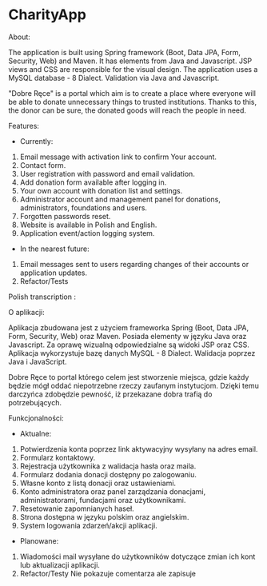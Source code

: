 # CharityApp

About:

The application is built using Spring framework (Boot, Data JPA, Form, Security, Web) and Maven. 
It has elements from Java and Javascript. 
JSP views and CSS are responsible for the visual design. 
The application uses a MySQL database - 8 Dialect.
Validation via Java and Javascript.

"Dobre Ręce" is a portal which aim is to create a place where everyone will be able to donate unnecessary things to trusted institutions. Thanks to this, the donor can be sure, the donated goods will reach the people in need.

Features:

- Currently:

1. Email message with activation link to confirm Your account.
2. Contact form.
3. User registration with password and email validation.
4. Add donation form available after logging in.
5. Your own account with donation list and settings.
6. Administrator account and management panel for donations, administrators, foundations and users.
7. Forgotten passwords reset.
8. Website is available in Polish and English.
9. Application event/action logging system.

- In the nearest future:

1. Email messages sent to users regarding changes of their accounts or application updates.
2. Refactor/Tests

Polish transcription :

O aplikacji:

Aplikacja zbudowana jest z użyciem frameworka Spring (Boot, Data JPA, Form, Security, Web) oraz Maven.
Posiada elementy w języku Java oraz Javascript.
Za oprawę wizualną odpowiedzialne są widoki JSP oraz CSS.
Aplikacja wykorzystuje bazę danych  MySQL -  8 Dialect.
Walidacja poprzez Java i JavaScript.

Dobre Ręce to portal którego celem jest stworzenie miejsca, gdzie każdy będzie mógł oddać niepotrzebne rzeczy zaufanym instytucjom.
Dzięki temu darczyńca zdobędzie pewność, iż przekazane dobra trafią do potrzebujących.

Funkcjonalności:

- Aktualne:

1. Potwierdzenia konta poprzez link aktywacyjny wysyłany na adres email.
2. Formularz kontaktowy.
3. Rejestracja użytkownika z walidacja hasła oraz maila.
4. Formularz dodania donacji dostępny po zalogowaniu.
5. Własne konto z listą donacji oraz ustawieniami.
6. Konto administratora oraz panel zarządzania donacjami, administratorami, fundacjami oraz użytkownikami.
7. Resetowanie zapomnianych haseł.
8. Strona dostępna w języku polskim oraz angielskim.
9. System logowania zdarzeń/akcji aplikacji.

- Planowane:

1. Wiadomości mail wysyłane do użytkowników dotyczące zmian ich kont lub aktualizacji aplikacji.
2. Refactor/Testy
 Nie pokazuje comentarza ale zapisuje